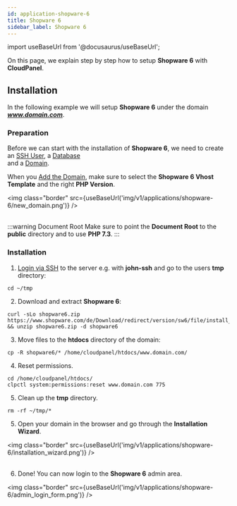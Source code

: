 ```yaml
---
id: application-shopware-6
title: Shopware 6
sidebar_label: Shopware 6
---
```


import useBaseUrl from '@docusaurus/useBaseUrl';

On this page, we explain step by step how to setup **Shopware 6** with **CloudPanel**.

## Installation

In the following example we will setup **Shopware 6** under the domain ***www.domain.com***.

### Preparation

Before we can start with the installation of **Shopware 6**, we need to create an [SSH User](users#adding-a-user), a [Database](databases#adding-a-database) <br />
and a [Domain](domains#adding-a-domain).

When you [Add the Domain](domains#adding-a-domain), make sure to select the **Shopware 6 Vhost Template** and the right **PHP Version**.

<img class="border" src={useBaseUrl('img/v1/applications/shopware-6/new_domain.png')} /> <br /><br />

:::warning Document Root
Make sure to point the **Document Root** to the **public** directory and to use **PHP 7.3**.
:::

### Installation

1. [Login via SSH](users#ssh-login) to the server e.g. with **john-ssh** and go to the users **tmp** directory:

```
cd ~/tmp
```

2. Download and extract **Shopware 6**:

```
curl -sLo shopware6.zip https://www.shopware.com/de/Download/redirect/version/sw6/file/install_v6.3.0.2_b5788541058257e6114b7405a41a36946132af9c.zip && unzip shopware6.zip -d shopware6
```

3. Move files to the **htdocs** directory of the domain:

```
cp -R shopware6/* /home/cloudpanel/htdocs/www.domain.com/
```

4. Reset permissions.

```
cd /home/cloudpanel/htdocs/
clpctl system:permissions:reset www.domain.com 775
```

5. Clean up the **tmp** directory.

```
rm -rf ~/tmp/*
```

5. Open your domain in the browser and go through the **Installation Wizard**.

<img class="border" src={useBaseUrl('img/v1/applications/shopware-6/installation_wizard.png')} /> <br /> <br />

6. Done! You can now login to the **Shopware 6** admin area.

<img class="border" src={useBaseUrl('img/v1/applications/shopware-6/admin_login_form.png')} />